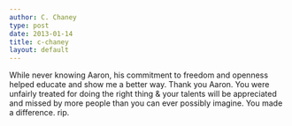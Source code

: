 ```yaml
---
author: C. Chaney
type: post
date: 2013-01-14
title: c-chaney
layout: default
---
```

While never knowing Aaron, his commitment to freedom and openness helped
educate and show me a better way. Thank you Aaron. You were unfairly
treated for doing the right thing & your talents will be appreciated and
missed by more people than you can ever possibly imagine. You made a
difference. rip.
